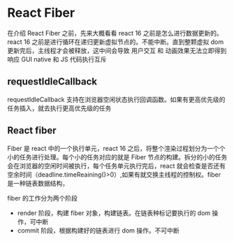 # React Fiber

在介绍 React Fiber 之前，先来大概看看 react 16 之前是怎么进行数据更新的。
react 16 之前是进行循环在递归更新虚拟节点的。不能中断。直到整颗虚拟 dom 更新完后，主线程才会被释放，这中间会导致 用户交互 和 动画效果无法立即得到响应 GUI native 和 JS 代码执行互斥

## requestIdleCallback
requestIdleCallback 支持在浏览器空闲状态执行回调函数。如果有更高优先级的任务插入，就去执行更高优先级的任务

## React fiber
Fiber 是 react 中的一个执行单元，react 16 之后，将整个渲染过程划分为一个个小的任务进行处理。每个小的任务对应的就是 Fiber 节点的构建。拆分的小的任务会在浏览器的空闲时间被执行，每个任务单元执行完后，react 就会检查是否还有空余时间（deadline.timeReaining()>0）,如果有就交换主线程的控制权。fiber 是一种链表数据结构，

fiber 的工作分为两个阶段
- render 阶段，构建 fiber 对象，构建链表。在链表种标记要执行的 dom 操作，可中断
- commit 阶段，根据构建好的链表进行 dom 操作。不可中断
